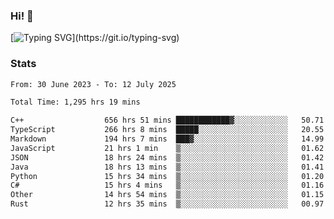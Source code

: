 ### Hi!  👋

[![Typing SVG](https://readme-typing-svg.herokuapp.com?font=Fira+Code&pause=1000&width=435&lines=Hello!+I'm+Texiwustion.)](https://git.io/typing-svg)

### Stats

<!--START_SECTION:waka-->

```txt
From: 30 June 2023 - To: 12 July 2025

Total Time: 1,295 hrs 19 mins

C++                  656 hrs 51 mins ████████████▓░░░░░░░░░░░░   50.71 %
TypeScript           266 hrs 8 mins  █████░░░░░░░░░░░░░░░░░░░░   20.55 %
Markdown             194 hrs 7 mins  ███▓░░░░░░░░░░░░░░░░░░░░░   14.99 %
JavaScript           21 hrs 1 min    ▒░░░░░░░░░░░░░░░░░░░░░░░░   01.62 %
JSON                 18 hrs 24 mins  ▒░░░░░░░░░░░░░░░░░░░░░░░░   01.42 %
Java                 18 hrs 13 mins  ▒░░░░░░░░░░░░░░░░░░░░░░░░   01.41 %
Python               15 hrs 34 mins  ▒░░░░░░░░░░░░░░░░░░░░░░░░   01.20 %
C#                   15 hrs 4 mins   ▒░░░░░░░░░░░░░░░░░░░░░░░░   01.16 %
Other                14 hrs 54 mins  ▒░░░░░░░░░░░░░░░░░░░░░░░░   01.15 %
Rust                 12 hrs 35 mins  ▒░░░░░░░░░░░░░░░░░░░░░░░░   00.97 %
```

<!--END_SECTION:waka-->

